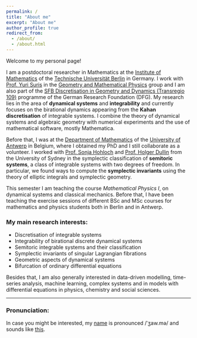 ```yaml
---
permalink: /
title: "About me"
excerpt: "About me"
author_profile: true
redirect_from:
  - /about/
  - /about.html
---
```






Welcome to my personal page!

I am a postdoctoral researcher in Mathematics at the [Institute of Mathematics](https://www.math.tu-berlin.de/menue/home/parameter/en/) of the [Technische Universität Berlin](https://www.tu.berlin/en/) in Germany. I work with [Prof. Yuri Suris](http://page.math.tu-berlin.de/~suris/) in the [Geometry and Mathematical Physics](https://www.math.tu-berlin.de/arbeitsgruppen/ag_geometrie_und_mathematische_physik/geometrie_und_mathematische_physik/parameter/en/) group and I am also part of the [SFB Discretisation in Geometry and Dynamics (Transregio 109)](https://www.discretization.de/) programme of the German Research Foundation (DFG). My research lies in the area of **dynamical systems** and **integrability** and currently focuses on the birational dynamics appearing from the **Kahan discretisation** of integrable systems. I combine the theory of dynamical systems and algebraic geometry with numerical experiments and the use of mathematical software, mostly Mathematica.

Before that, I was at the [Department of Mathematics](https://www.uantwerpen.be/en/departments/mathematics/) of the [University of Antwerp](https://www.uantwerpen.be/en/) in Belgium, where I obtained my PhD and I still collaborate as a volunteer. I worked with [Prof. Sonja Hohloch](https://www.uantwerpen.be/en/staff/sonja-hohloch/) and [Prof. Holger Dullin](https://www.maths.usyd.edu.au/u/dullin/) from the University of Sydney in the symplectic classification of **semitoric systems**, a class of integrable systems with two degrees of freedom. In particular, we found ways to compute the **symplectic invariants** using the theory of elliptic integrals and symplectic geometry.

This semester I am teaching the course *Mathematical Physics I*, on dynamical systems and classical mechanics. Before that, I have been teaching the exercise sessions of different BSc and MSc courses for mathematics and physics students both in Berlin and in Antwerp.

### My main research interests:

* Discretisation of integrable systems
* Integrability of birational discrete dynamical systems
* Semitoric integrable systems and their classification
* Symplectic invariants of singular Lagrangian fibrations
* Geometric aspects of dynamical systems
* Bifurcation of ordinary differential equations

Besides that, I am also generally interested in data-driven modelling, time-series analysis, machine learning, complex systems and in models with differential equations in physics, chemistry and social sciences.

---

### Pronunciation:

In case you might be interested, my [name](https://en.wiktionary.org/wiki/Jaume) is pronounced /ˈʒaw.mə/ and sounds like [this](https://www.howtopronounce.com/catalan/jaume).
